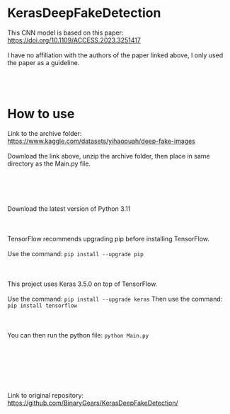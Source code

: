 # KerasDeepFakeDetection
This CNN model is based on this paper: https://doi.org/10.1109/ACCESS.2023.3251417
<br></br>
I have no affiliation with the authors of the paper linked above, I only used the paper as a guideline.
<br></br>
<br></br>
# How to use
Link to the archive folder: https://www.kaggle.com/datasets/yihaopuah/deep-fake-images
<br></br>
Download the link above, unzip the archive folder, then place in same directory as the Main.py file.
<br></br>
<br></br>
<br></br>
Download the latest version of Python 3.11
<br></br>
<br></br>
TensorFlow recommends upgrading pip before installing TensorFlow.
<br></br>
Use the command: ```pip install --upgrade pip```
<br></br>
<br></br>
This project uses Keras 3.5.0 on top of TensorFlow.
<br></br>
Use the command: ```pip install --upgrade keras```
Then use the command: ```pip install tensorflow```
<br></br>
<br></br>
You can then run the python file: ```python Main.py```
<br></br>
<br></br>
<br></br>
<br></br>
Link to original repository: https://github.com/BinaryGears/KerasDeepFakeDetection/

